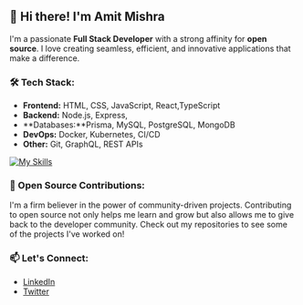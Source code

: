 ## 👋 Hi there! I'm Amit Mishra

I'm a passionate **Full Stack Developer** with a strong affinity for **open source**. I love creating seamless, efficient, and innovative applications that make a difference.

### 🛠️ Tech Stack:
- **Frontend:** HTML, CSS, JavaScript, React,TypeScript 
- **Backend:** Node.js, Express,
- **Databases:**Prisma, MySQL, PostgreSQL, MongoDB
- **DevOps:** Docker, Kubernetes, CI/CD
- **Other:** Git, GraphQL, REST APIs

 [![My Skills](https://skillicons.dev/icons?i=html,css,js,react,ts,nodejs,express,prisma,postgres,mongo,docker,kubernetes,git,graphql)](https://skillicons.dev)

### 🌟 Open Source Contributions:
I'm a firm believer in the power of community-driven projects. Contributing to open source not only helps me learn and grow but also allows me to give back to the developer community. Check out my repositories to see some of the projects I've worked on!

### 📫 Let's Connect:
- [LinkedIn](https://www.linkedin.com/in/amit-mishra512/)
- [Twitter](https://x.com/amitmishra2510/)


